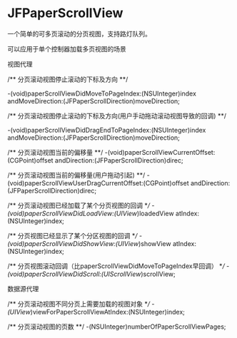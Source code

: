 # JFPaperScrollView
一个简单的可多页滚动的分页视图，支持路灯队列。

可以应用于单个控制器加载多页视图的场景

视图代理

/**
 分页滚动视图停止滚动的下标及方向
 **/
 
-(void)paperScrollViewDidMoveToPageIndex:(NSUInteger)index andMoveDirection:(JFPaperScrollDirection)moveDirection;

/**
 分页滚动视图停止滚动的下标及方向(用户手动拖动滚动视图导致的回调)
 **/

-(void)paperScrollViewDidDragEndToPageIndex:(NSUInteger)index andMoveDirection:(JFPaperScrollDirection)moveDirection;


/**
 分页滚动视图当前的偏移量
 **/
-(void)paperScrollViewCurrentOffset:(CGPoint)offset andDirection:(JFPaperScrollDirection)direc;


/**
 分页滚动视图当前的偏移量(用户拖动引起)
 **/
-(void)paperScrollViewUserDragCurrentOffset:(CGPoint)offset andDirection:(JFPaperScrollDirection)direc;


/**
 分页滚动视图已经加载了某个分页视图的回调
 **/
-(void)paperScrollViewDidLoadView:(UIView*)loadedView atIndex:(NSUInteger)index;


/**
 分页视图已经显示了某个分区视图的回调
 **/
-(void)paperScrollViewDidShowView:(UIView*)showView atIndex:(NSUInteger)index;


/**
 分页视图滚动回调（比paperScrollViewDidMoveToPageIndex早回调）
 **/
-(void)paperScrollViewDidScroll:(UIScrollView*)scrollView;

数据源代理

/**
 分页滚动视图不同分页上需要加载的视图对象
 **/
-(UIView*)viewForPaperScrollViewAtIndex:(NSUInteger)index;

/**
 分页滚动视图的页数
 **/
-(NSUInteger)numberOfPaperScrollViewPages;
